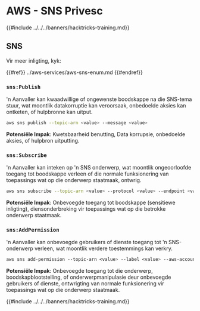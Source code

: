 # AWS - SNS Privesc

{{#include ../../../banners/hacktricks-training.md}}

## SNS

Vir meer inligting, kyk:

{{#ref}}
../aws-services/aws-sns-enum.md
{{#endref}}

### `sns:Publish`

'n Aanvaller kan kwaadwillige of ongewenste boodskappe na die SNS-tema stuur, wat moontlik datakorruptie kan veroorsaak, onbedoelde aksies kan ontketen, of hulpbronne kan uitput.
```bash
aws sns publish --topic-arn <value> --message <value>
```
**Potensiële Impak**: Kwetsbaarheid benutting, Data korrupsie, onbedoelde aksies, of hulpbron uitputting.

### `sns:Subscribe`

'n Aanvaller kan inteken op 'n SNS onderwerp, wat moontlik ongeoorloofde toegang tot boodskappe verleen of die normale funksionering van toepassings wat op die onderwerp staatmaak, ontwrig.
```bash
aws sns subscribe --topic-arn <value> --protocol <value> --endpoint <value>
```
**Potensiële Impak**: Onbevoegde toegang tot boodskappe (sensitiewe inligting), diensonderbreking vir toepassings wat op die betrokke onderwerp staatmaak.

### `sns:AddPermission`

'n Aanvaller kan onbevoegde gebruikers of dienste toegang tot 'n SNS-onderwerp verleen, wat moontlik verdere toestemmings kan verkry.
```css
aws sns add-permission --topic-arn <value> --label <value> --aws-account-id <value> --action-name <value>
```
**Potensiële Impak**: Onbevoegde toegang tot die onderwerp, boodskapblootstelling, of onderwerpmanipulasie deur onbevoegde gebruikers of dienste, ontwrigting van normale funksionering vir toepassings wat op die onderwerp staatmaak.

{{#include ../../../banners/hacktricks-training.md}}
